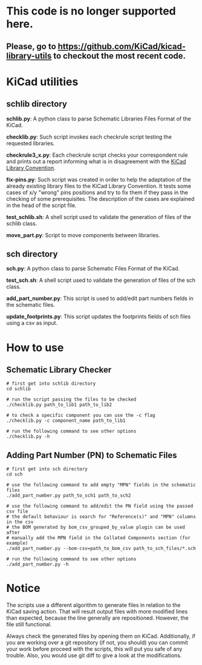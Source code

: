 
# This code is no longer supported here.
## Please, go to https://github.com/KiCad/kicad-library-utils to checkout the most recent code.


KiCad utilities
===============

## schlib directory

**schlib.py**: A python class to parse Schematic Libraries Files Format of the KiCad.


**checklib.py**: Such script invokes each checkrule script testing the requested libraries.


**checkrule3_x.py**: Each checkrule script checks your correspondent rule and prints out a report informing what is in disagreement with the [KiCad Library Convention](https://github.com/KiCad/kicad-library/wiki/Kicad-Library-Convention).


**fix-pins.py**: Such script was created in order to help the adaptation of the already existing library files to the KiCad Library Convention. It tests some cases of x/y "wrong" pins positions and try to fix them if they pass in the checking of some prerequisites. The description of the cases are explained in the head of the script file.

**test_schlib.sh**: A shell script used to validate the generation of files of the schlib class.

**move_part.py**: Script to move components between libraries.

## sch directory

**sch.py**: A python class to parse Schematic Files Format of the KiCad.

**test_sch.sh**: A shell script used to validate the generation of files of the sch class.

**add_part_number.py**: This script is used to add/edit part numbers fields in the schematic files.

**update_footprints.py**: This script updates the footprints fields of sch files using a csv as input.


How to use
==========

## Schematic Library Checker

    # first get into schlib directory
    cd schlib
    
    # run the script passing the files to be checked
    ./checklib.py path_to_lib1 path_to_lib2

    # to check a specific component you can use the -c flag
    ./checklib.py -c component_name path_to_lib1
    
    # run the following command to see other options
    ./checklib.py -h

## Adding Part Number (PN) to Schematic Files

    # first get into sch directory
    cd sch
    
    # use the following command to add empty "MPN" fields in the schematic files
    ./add_part_number.py path_to_sch1 path_to_sch2
    
    # use the following command to add/edit the PN field using the passed csv file
    # the default behaviour is search for "Reference(s)" and "MPN" columns in the csv
    # the BOM generated by bom_csv_grouped_by_value plugin can be used after
    # manually add the MPN field in the Collated Components section (for example)
    ./add_part_number.py --bom-csv=path_to_bom_csv path_to_sch_files/*.sch
    
    # run the following command to see other options
    ./add_part_number.py -h


Notice
======

The scripts use a different algorithm to generate files in relation to the KiCad saving action. That will result output files with more modified lines than expected, because the line generally are repositioned. However, the file still functional.

Always check the generated files by opening them on KiCad. Additionally, if you are working over a git repository (if not, you should) you can commit your work before proceed with the scripts, this will put you safe of any trouble. Also, you would use git diff to give a look at the modifications.
